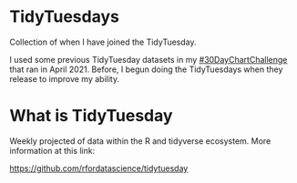 # TidyTuesdays
Collection of when I have joined the TidyTuesday. 

I used some previous TidyTuesday datasets in my [#30DayChartChallenge](https://github.com/jezzaayt/30DayChartChallenge) that ran in April 2021. Before, I begun doing the TidyTuesdays when they release to improve my ability. 

# What is TidyTuesday
Weekly projected of data within the R and tidyverse ecosystem. More information at this link: 

https://github.com/rfordatascience/tidytuesday
